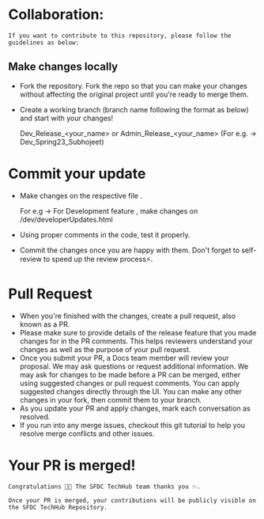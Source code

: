
# Collaboration:

    If you want to contribute to this repository, please follow the guidelines as below:

## Make changes locally

  - Fork the repository.
    Fork the repo so that you can make your changes without affecting the original project until you're ready to merge them.

  - Create a working branch (branch name following the format as below) and start with your changes!
  
      Dev_Release_<your_name> or Admin_Release_<your_name> (For e.g. -> Dev_Spring23_Subhojeet)

# Commit your update

  - Make changes on the respective file . 
  
       For e.g -> For Development feature , make changes on /dev/developerUpdates.html
       
  - Using proper comments in the code, test it properly.
  - Commit the changes once you are happy with them. Don't forget to self-review to speed up the review process⚡.

# Pull Request

  - When you're finished with the changes, create a pull request, also known as a PR.
  - Please make sure to provide details of the release feature that you made changes for in the PR comments. This helps reviewers understand your changes as      well as the purpose of your pull request.
  - Once you submit your PR, a Docs team member will review your proposal. We may ask questions or request additional information.
    We may ask for changes to be made before a PR can be merged, either using suggested changes or pull request comments. You can apply suggested changes       directly through the UI. You can make any other changes in your fork, then commit them to your branch.
  - As you update your PR and apply changes, mark each conversation as resolved.
  - If you run into any merge issues, checkout this git tutorial to help you resolve merge conflicts and other issues.
  
# Your PR is merged!

    Congratulations 🎉🎉 The SFDC TechHub team thanks you ✨.

    Once your PR is merged, your contributions will be publicly visible on the SFDC TechHub Repository.

